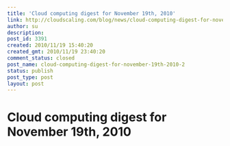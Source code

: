 ```yaml
---
title: 'Cloud computing digest for November 19th, 2010'
link: http://cloudscaling.com/blog/news/cloud-computing-digest-for-november-19th-2010-2/
author: su
description: 
post_id: 3391
created: 2010/11/19 15:40:20
created_gmt: 2010/11/19 23:40:20
comment_status: closed
post_name: cloud-computing-digest-for-november-19th-2010-2
status: publish
post_type: post
layout: post
---
```


# Cloud computing digest for November 19th, 2010

